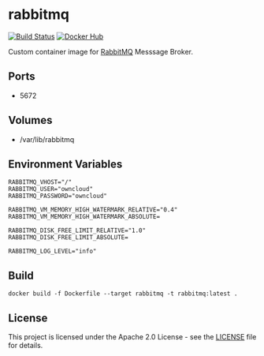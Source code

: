 # rabbitmq

[![Build Status](https://drone.owncloud.com/api/badges/owncloud-ops/rabbitmq/status.svg)](https://drone.owncloud.com/owncloud-ops/rabbitmq/)
[![Docker Hub](https://img.shields.io/badge/docker-latest-blue.svg?logo=docker&logoColor=white)](https://hub.docker.com/r/owncloudops/rabbitmq)

Custom container image for [RabbitMQ](https://www.rabbitmq.com/) Messsage Broker.

## Ports

- 5672

## Volumes

- /var/lib/rabbitmq

## Environment Variables

```Shell
RABBITMQ_VHOST="/"
RABBITMQ_USER="owncloud"
RABBITMQ_PASSWORD="owncloud"

RABBITMQ_VM_MEMORY_HIGH_WATERMARK_RELATIVE="0.4"
RABBITMQ_VM_MEMORY_HIGH_WATERMARK_ABSOLUTE=

RABBITMQ_DISK_FREE_LIMIT_RELATIVE="1.0"
RABBITMQ_DISK_FREE_LIMIT_ABSOLUTE=

RABBITMQ_LOG_LEVEL="info"
```

## Build

```Shell
docker build -f Dockerfile --target rabbitmq -t rabbitmq:latest .
```

## License

This project is licensed under the Apache 2.0 License - see the [LICENSE](https://github.com/owncloud-ops/rabbitmq/blob/main/LICENSE) file for details.
